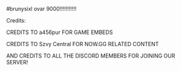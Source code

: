 #brunysixl ovar 9000!!!!!!!!!!!

Credits:

CREDITS TO a456pur FOR GAME EMBEDS

CREDITS TO Szvy Central FOR NOW.GG RELATED CONTENT

AND CREDITS TO ALL THE DISCORD MEMBERS FOR JOINING OUR SERVER!
